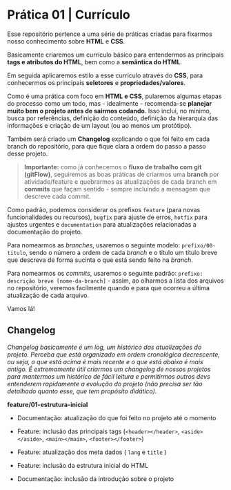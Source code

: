 # Prática 01 | Currículo

Esse repositório pertence a uma série de práticas criadas para fixarmos nosso conhecimento sobre **HTML** e **CSS**.

Basicamente criaremos um currículo básico para entendermos as principais **tags e atributos do HTML**, bem como a **semântica do HTML**.

Em seguida aplicaremos estilo a esse currículo através do **CSS**, para conhecermos os principais **seletores** e **propriedades/valores**.

Como é uma prática com foco em **HTML e CSS**, pularemos algumas etapas do processo como um todo, mas - idealmente - recomenda-se **planejar muito bem o projeto antes de sairmos codando**. Isso inclui, no mínimo, busca por referências, definição do conteúdo, definição da hierarquia das informações e criação de um layout (ou ao menos um protótipo).

Também será criado um **Changelog** explicando o que foi feito em cada branch do repositório, para que fique clara a ordem do passo a passo desse projeto.

> **Importante:** como já conhecemos o **fluxo de trabalho com git (gitFlow)**, seguiremos as boas práticas de criarmos uma **branch** por atividade/feature e quebrarmos as atualizações de cada branch em **commits** que façam sentido - sempre incluindo a mensagem que descreve cada commit.

Como padrão, podemos considerar os prefixos `feature` (para novas funcionalidades ou recursos), `bugfix` para ajuste de erros, `hotfix` para ajustes urgentes e `documentation` para atualizações relacionadas a documentação do projeto.

Para nomearmos as _branches_, usaremos o seguinte modelo: `prefixo/00-titulo`, sendo o número a ordem de cada _branch_ e o título um título breve que descreva de forma sucinta o que está sendo feito na _branch_.

Para nomearmos os _commits_, usaremos o seguinte padrão: `prefixo: descrição breve [nome-da-branch]` - assim, ao olharmos a lista dos arquivos no repositório, veremos facilmente quando e para que ocorreu a última atualização de cada arquivo.

Vamos lá!

## Changelog

_Changelog basicamente é um log, um histórico das atualizações do projeto. Perceba que está organizado em ordem cronológica decrescente, ou seja, o que está acima é mais recente e o que está abaixo é mais antigo. É extremamente útil criarmos um changelog de nossos projetos para mantermos um histórico de fácil leitura e permitirmos outros devs entenderem rapidamente a evolução do projeto (não precisa ser tão detalhado quanto esse, que tem propósito didático)._

**feature/01-estrutura-inicial**

* Documentação: atualização do que foi feito no projeto até o momento

* Feature: inclusão das principais tags (`<header></header>`,   `<aside></aside>`,   `<main></main>`,   `<footer></footer>`)

* Feature: atualização dos meta dados ( `lang` e `title` )

* Feature: inclusão da estrutura inicial do HTML

* Documentação: inclusão da introdução sobre o projeto
